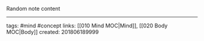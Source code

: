 Random note content


---
tags: #mind #concept
links: [[010 Mind MOC|Mind]], [[020 Body MOC|Body]]
created: 201806189999
